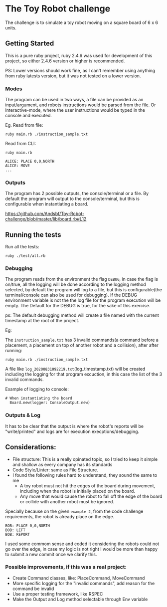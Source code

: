 

# The Toy Robot challenge

The challenge is to simulate a toy robot moving on a square board of 6 x 6 units.

## Getting Started

This is a pure ruby project, ruby 2.4.6 was used for development of this project, so either 2.4.6 version or higher is recommended.

PS: Lower versions should work fine, as I can't remember using anything from ruby latests version, but it was not tested on a lower version.

### Modes
The program can be used in two ways, a file can be provided as an input/argument, and robots instructions would be parsed from the file. Or Interactive-mode, where the user instructions would be typed in the console and executed.

Eg.
Read from file:
```
ruby main.rb ./instruction_sample.txt
```

Read from CLI:
```
ruby main.rb

ALICE: PLACE 0,0,NORTH
ALICE: MOVE
...
```

### Outputs

The program has 2 possible outputs, the console/terminal or a file. By default the program will output to the console/terminal, but this is configurable when instantiating a board.

https://github.com/Andsbf/Toy-Robot-challenge/blob/master/lib/board.rb#L12

## Running the tests

Run all the tests:
```
ruby ./test/all.rb
```

### Debugging
The program reads from the environment the flag `DEBUG`, in case the flag is on/true, all the logging will be done according to the logging method selected, by default the program will log to a file, but this is configurable(the terminal/console can also be used for debugging). If the DEBUG environment variable is not the the log file for the program execution will be empty. The Default for the DEBUG is true, for the sake of this exercise.

ps: The default debugging method will create a file named with the current timestamp at the root of the project.

Eg:

The `instruction_sample.txt` has 3 invalid commands(a command before a placement, a placement on top of another robot and a collision), after after running:

```
ruby main.rb ./instruction_sample.txt
```

A file like `log_20200831092219.txt`(log_timestamp.txt) will be created including the logging for that program excuction, in this case the list of the 3 invalid commands.

Example of logging to console:

```
# When instantiating the board
  Board.new(logger: ConsoleOutput.new)
```

### Outputs & Log

It has to be clear that the output is where the robot's reports will be "write/printed" and logs are for execution execptions/debugging.

## Considerations:

* File structure: This is a really opinated topic, so I tried to keep it simple and shallow as every company has its standards
* Code Style/Linter: same as File Structure.
* I found the following rules hard to understand, they sound the same to me
  * A toy robot must not hit the edges of the board during movement, including when the robot is initially
placed on the board.
  * Any move that would cause the robot to fall off the edge of the board or collide with another robot
must be ignored.

Specially because on the given `example 2`, from the code challenge requirements, the robot is already place on the edge.
```
BOB: PLACE 0,0,NORTH
BOB: LEFT
BOB: REPORT
```
I used some commom sense and coded it considering the robots could not go over the edge, in case my logic is not right I would be more than happy to submit a new commit once we clarify this.

### Possible improvements, if this was a real project:
  * Create Command classes, like: PlaceCommand, MoveCommand
  * More specific logging for the "invalid commands", add reason for the command be invalid
  * Use a proper testing framework, like RSPEC
  * Make the Output and Log method selectable through Env variable
